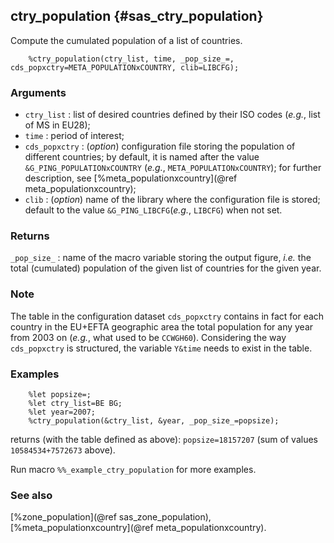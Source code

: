 ## ctry_population {#sas_ctry_population}
Compute the cumulated population of a list of countries.

~~~sas
	%ctry_population(ctry_list, time, _pop_size_=, cds_popxctry=META_POPULATIONxCOUNTRY, clib=LIBCFG);
~~~

### Arguments
* `ctry_list` : list of desired countries defined by their ISO codes (_e.g._, list of MS in EU28);
* `time` : period of interest; 
* `cds_popxctry` : (_option_) configuration file storing the population of different countries; by default,
	it is named after the value `&G_PING_POPULATIONxCOUNTRY` (_e.g._, `META_POPULATIONxCOUNTRY`); for further 
	description, see [%meta_populationxcountry](@ref meta_populationxcountry);
* `clib` : (_option_) name of the library where the configuration file is stored; default to the value
	`&G_PING_LIBCFG`(_e.g._, `LIBCFG`) when not set.
 
### Returns
`_pop_size_` : name of the macro variable storing the output figure, _i.e._ the total (cumulated) 
	population of the given list of countries for the given year.

### Note
The table in the configuration dataset `cds_popxctry` contains in fact for each country in the EU+EFTA 
geographic area the total population for any year from 2003 on (_e.g._, what used to be `CCWGH60`). 
Considering the way `cds_popxctry` is structured, the variable `Y&time` needs to exist in the table.

### Examples

~~~sas
	%let popsize=;
	%let ctry_list=BE BG;
	%let year=2007;
	%ctry_population(&ctry_list, &year, _pop_size_=popsize);
~~~
returns (with the table defined as above): `popsize=18157207` (sum of values `10584534+7572673` above).

Run macro `%%_example_ctry_population` for more examples.

### See also
[%zone_population](@ref sas_zone_population), [%meta_populationxcountry](@ref meta_populationxcountry).
